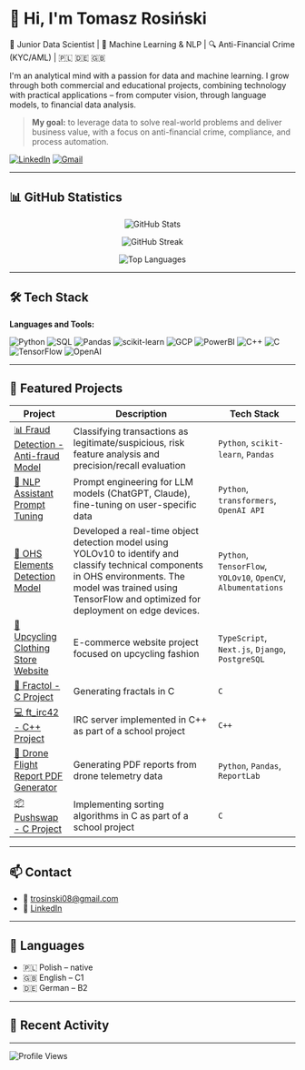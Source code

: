 # 👋 Hi, I'm Tomasz Rosiński

🎯 Junior Data Scientist | 🧠 Machine Learning & NLP | 🔍 Anti-Financial Crime (KYC/AML) | 🇵🇱 🇩🇪 🇬🇧

I'm an analytical mind with a passion for data and machine learning. I grow through both commercial and educational projects, combining technology with practical applications – from computer vision, through language models, to financial data analysis.

> **My goal:** to leverage data to solve real-world problems and deliver business value, with a focus on anti-financial crime, compliance, and process automation.

[![LinkedIn](https://img.shields.io/badge/LinkedIn-0077B5?style=for-the-badge&logo=linkedin&logoColor=white)](https://www.linkedin.com/in/tomasz-rosinski/)
[![Gmail](https://img.shields.io/badge/Gmail-D14836?style=for-the-badge&logo=gmail&logoColor=white)](mailto:trosinski08@gmail.com)

---

## 📊 GitHub Statistics

<p align="center">
  <img src="https://github-readme-stats.vercel.app/api?username=trosinski08&show_icons=true&theme=tokyonight" alt="GitHub Stats" />
</p>

<p align="center">
  <img src="https://github-readme-streak-stats.herokuapp.com/?user=trosinski08&theme=tokyonight" alt="GitHub Streak" />
</p>

<p align="center">
  <img src="https://github-readme-stats.vercel.app/api/top-langs/?username=trosinski08&layout=compact&theme=tokyonight" alt="Top Languages" />
</p>

---

## 🛠 Tech Stack

**Languages and Tools:**

![Python](https://img.shields.io/badge/Python-3776AB?style=for-the-badge&logo=python&logoColor=white)
![SQL](https://img.shields.io/badge/SQL-4479A1?style=for-the-badge&logo=postgresql&logoColor=white)
![Pandas](https://img.shields.io/badge/Pandas-150458?style=for-the-badge&logo=pandas)
![scikit-learn](https://img.shields.io/badge/scikit--learn-F7931E?style=for-the-badge&logo=scikit-learn&logoColor=white)
![GCP](https://img.shields.io/badge/GCP-4285F4?style=for-the-badge&logo=googlecloud&logoColor=white)
![PowerBI](https://img.shields.io/badge/PowerBI-F2C811?style=for-the-badge&logo=powerbi&logoColor=white)
![C++](https://img.shields.io/badge/C++-00599C?style=for-the-badge&logo=cplusplus&logoColor=white)
![C](https://img.shields.io/badge/C-00599C?style=for-the-badge&logo=c&logoColor=white)
![TensorFlow](https://img.shields.io/badge/TensorFlow-FF6F00?style=for-the-badge&logo=tensorflow&logoColor=white)
![OpenAI](https://img.shields.io/badge/OpenAI-412991?style=for-the-badge&logo=openai&logoColor=white)

---

## 📌 Featured Projects

| Project | Description | Tech Stack |
|--------|-------------|------------|
| [📊 Fraud Detection - Anti-fraud Model](https://github.com/trosinski08/fraud-detection) | Classifying transactions as legitimate/suspicious, risk feature analysis and precision/recall evaluation | `Python`, `scikit-learn`, `Pandas` |
| [🧠 NLP Assistant Prompt Tuning](https://github.com/trosinski08/nlp-assistant) | Prompt engineering for LLM models (ChatGPT, Claude), fine-tuning on user-specific data | `Python`, `transformers`, `OpenAI API` |
| [🧰 OHS Elements Detection Model](https://github.com/trosinski08/ohs-detection) | Developed a real-time object detection model using YOLOv10 to identify and classify technical components in OHS environments. The model was trained using TensorFlow and optimized for deployment on edge devices. | `Python`, `TensorFlow`, `YOLOv10`, `OpenCV`, `Albumentations` |
| [👚 Upcycling Clothing Store Website](https://github.com/trosinski08/loopstore) | E-commerce website project focused on upcycling fashion | `TypeScript`, `Next.js`, `Django`, `PostgreSQL` |
| [🔲 Fractol - C Project](https://github.com/trosinski08/fractol) | Generating fractals in C | `C` |
| [💻 ft_irc42 - C++ Project](https://github.com/trosinski08/ft_irc42) | IRC server implemented in C++ as part of a school project | `C++` |
| [📄 Drone Flight Report PDF Generator](https://github.com/trosinski08/drone-reports) | Generating PDF reports from drone telemetry data | `Python`, `Pandas`, `ReportLab` |
| [📦 Pushswap - C Project](https://github.com/trosinski08/push_swap) | Implementing sorting algorithms in C as part of a school project | `C` |

---

## 📫 Contact

- 📧 [trosinski08@gmail.com](mailto:trosinski08@gmail.com)  
- 💼 [LinkedIn](https://www.linkedin.com/in/tomasz-rosinski/)

---

## 💬 Languages

- 🇵🇱 Polish – native
- 🇬🇧 English – C1
- 🇩🇪 German – B2

---

## 🔄 Recent Activity

<!--START_SECTION:activity-->
<!--END_SECTION:activity-->

---

![Profile Views](https://komarev.com/ghpvc/?username=trosinski08&color=brightgreen&style=flat)
